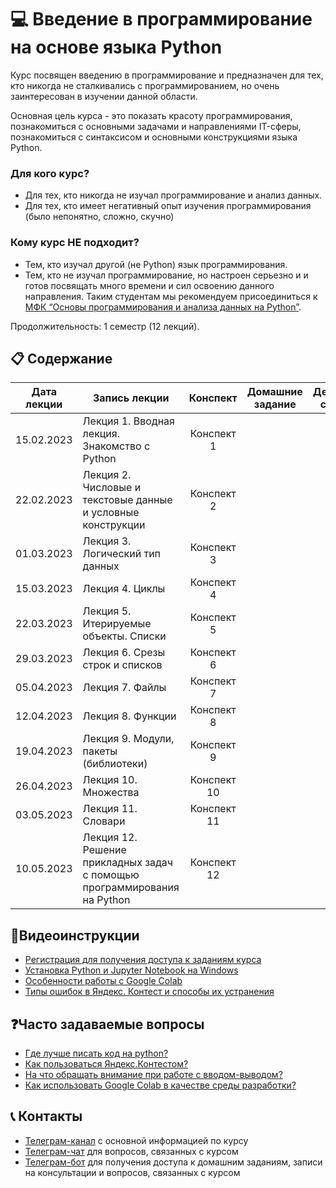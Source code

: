# 💻 Введение в программирование на основе языка Python

Курс посвящен введению в программирование и предназначен для тех, кто никогда не сталкивались с программированием, но очень заинтересован в изучении данной области.

Основная цель курса - это показать красоту программирования, познакомиться с основными задачами и направлениями IT-сферы, познакомиться с синтаксисом и основными конструкциями языка Python.

### Для кого курс?

* Для тех, кто никогда не изучал программирование и анализ данных.
* Для тех, кто имеет негативный опыт изучения программирования (было непонятно, сложно, скучно)

### Кому курс НЕ подходит?

* Тем, кто изучал другой (не Python) язык программирования.
* Тем, кто не изучал программирование, но настроен серьезно и и готов посвящать много времени и сил освоению данного направления.
Таким студентам мы рекомендуем присоединиться к [МФК “Основы программирования и анализа данных на Python”](https://teach-in.ru/course/python-programming-and-data-analysis-basics).

Продолжительность: 1 семестр (12 лекций).

## 📋 Содержание

Дата лекции | Запись лекции | Конспект | Домашние задание | Дедлайн сдачи 
|:----:|----|:----:|:----:|:----:|
|15.02.2023| Лекция 1. Вводная лекция. Знакомство с Python | Конспект 1 |||
|22.02.2023| Лекция 2. Числовые и текстовые данные и условные конструкции | Конспект 2 |||
|01.03.2023| Лекция 3. Логический тип данных | Конспект 3 |||
|15.03.2023| Лекция 4. Циклы | Конспект 4 |||
|22.03.2023| Лекция 5. Итерируемые объекты. Списки | Конспект 5 |||
|29.03.2023| Лекция 6. Срезы строк и списков| Конспект 6 |||
|05.04.2023| Лекция 7. Файлы | Конспект 7 |||
|12.04.2023| Лекция 8. Функции | Конспект 8 |||
|19.04.2023| Лекция 9. Модули, пакеты (библиотеки) | Конспект 9 |||
|26.04.2023| Лекция 10. Множества | Конспект 10 |||
|03.05.2023| Лекция 11. Словари | Конспект 11 |||
|10.05.2023| Лекция 12. Решение прикладных задач с помощью программирования на Python | Конспект 12 |||

## 🎥Видеоинструкции

* [Регистрация для получения доступа к заданиям курса](https://youtu.be/R1_Xzr3Eyso )
* [Установка Python и Jupyter Notebook на Windows](https://youtu.be/fVu3OjCfVps)
* [Особенности работы с Google Colab ](https://youtu.be/0UeZYtVN7R8)
* [Типы ошибок в Яндекс. Контест и способы их устранения ](https://disk.yandex.ru/i/cSHfi_NXpcDDuw)

## ❓Часто задаваемые вопросы

* [Где лучше писать код на python?](./instructions/IDE-review.md)
* [Как пользоваться Яндекс.Контестом?](./instructions/yandex_contest.md)
* [На что обращать внимание при работе с вводом-выводом?](./instructions/input-output.md)
* [Как использовать Google Colab в качестве среды разработки?](./instructions/GoogleColab.md)

## 📞 Контакты
* [Телеграм-канал](https://t.me/+kPHsVuZ7SuI4Mjgy) с основной информацией по курсу
* [Телеграм-чат](https://t.me/+aaisp_HaoIM2OWUy) для вопросов, связанных с курсом
* [Телеграм-бот](https://t.me/msumfk_bot) для получения доступа к домашним заданиям, записи на консультации и вопросов, связанных с курсом
